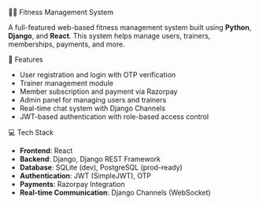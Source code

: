 🏋️‍♀️ Fitness Management System

A full-featured web-based fitness management system built using **Python**, **Django**, and **React**. This system helps manage users, trainers, memberships, payments, and more.

🚀 Features

- User registration and login with OTP verification
- Trainer management module
- Member subscription and payment via Razorpay
- Admin panel for managing users and trainers
- Real-time chat system with Django Channels
- JWT-based authentication with role-based access control


💻 Tech Stack

- **Frontend**: React
- **Backend**: Django, Django REST Framework
- **Database**: SQLite (dev), PostgreSQL (prod-ready)
- **Authentication**: JWT (SimpleJWT), OTP
- **Payments**: Razorpay Integration
- **Real-time Communication**: Django Channels (WebSocket)



